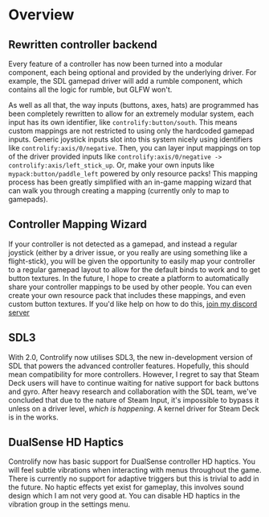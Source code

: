 # Overview

## Rewritten controller backend

Every feature of a controller has now been turned into a modular component, each being optional and provided
by the underlying driver. For example, the SDL gamepad driver will add a rumble component, which contains all the
logic for rumble, but GLFW won't.

As well as all that, the way inputs (buttons, axes, hats) are programmed has been completely rewritten to allow for
an extremely modular system, each input has its own identifier, like `controlify:button/south`.
This means custom mappings are not restricted to using only the hardcoded gamepad inputs.
Generic joystick inputs slot into this system nicely using identifiers like `controlify:axis/0/negative`.
Then, you can layer input mappings on top of the driver provided inputs like
`controlify:axis/0/negative -> controlify:axis/left_stick_up`. Or, make your own inputs like
`mypack:button/paddle_left` powered by only resource packs! This mapping process has been greatly simplified with an
in-game mapping wizard that can walk you through creating a mapping (currently only to map to gamepads).

## Controller Mapping Wizard

If your controller is not detected as a gamepad, and instead a regular joystick
(either by a driver issue, or you really are using something like a flight-stick), you will be given the
opportunity to easily map your controller to a regular gamepad layout to allow for the default binds to work
and to get button textures. In the future, I hope to create a platform to automatically share your controller mappings
to be used by other people. You can even create your own resource pack that includes these mappings,
and even custom button textures. If you'd like help on how to do this, [join my discord server](https://short.isxander.dev/discord)

## SDL3

With 2.0, Controlify now utilises SDL3, the new in-development version of SDL that powers the advanced
controller features. Hopefully, this should mean compatibility for more controllers. However, I regret to say
that Steam Deck users will have to continue waiting for native support for back buttons and gyro.
After heavy research and collaboration with the SDL team, we've concluded that due to the nature of Steam Input,
it's impossible to bypass it unless on a driver level, *which is happening*.
A kernel driver for Steam Deck is in the works.

## DualSense HD Haptics

Controlify now has basic support for DualSense controller HD haptics. You will feel subtle vibrations when interacting
with menus throughout the game. There is currently no support for adaptive triggers but this is trivial to add in the
future. No haptic effects yet exist for gameplay, this involves sound design which I am not very good at. You can disable
HD haptics in the vibration group in the settings menu.
